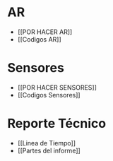 # AR
- [[POR HACER AR]]
- [[Codigos AR]]

# Sensores
- [[POR HACER SENSORES]]
- [[Codigos Sensores]]

# Reporte Técnico
- [[Linea de Tiempo]]
- [[Partes del informe]]
